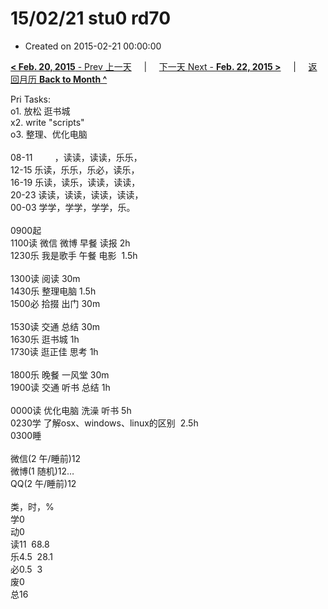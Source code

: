 # 15/02/21 stu0 rd70

- Created on 2015-02-21 00:00:00

[**< Feb. 20, 2015** - Prev 上一天](_archived/lifelogs/2015/02/d20.md) &nbsp; &nbsp; | &nbsp; &nbsp; [下一天 Next - **Feb. 22, 2015 >**](_archived/lifelogs/2015/02/d22.md) &nbsp; &nbsp; |  &nbsp; &nbsp; [返回月历 **Back to Month ^**](_archived/lifelogs/2015/02/index.md)
<br/><div>Pri Tasks:<br/>o1. 放松 逛书城</div><div>x2. write "scripts"</div><div>o3. 整理、优化电脑</div><div><div><br/></div>08-11         ，读读，读读，乐乐，<br/>12-15 乐读，乐乐，乐必，读乐，<br/>16-19 乐读，读乐，读读，读读，<br/>20-23 读读，读读，读读，读读，</div><div>00-03 学学，学学，学学，乐。<br/><div><br/></div>0900起<br/>1100读 微信 微博 早餐 读报 2h<br/>1230乐 我是歌手 午餐 电影  1.5h<div><br/></div>1300读 阅读 30m<br/>1430乐 整理电脑 1.5h<br/>1500必 拾掇 出门 30m<div><br/></div>1530读 交通 总结 30m<br/>1630乐 逛书城 1h<br/>1730读 逛正佳 思考 1h<div><br/></div>1800乐 晚餐 一风堂 30m<br/>1900读 交通 听书 总结 1h<div><br/></div>0000读 优化电脑 洗澡 听书 5h</div><div>0230学 了解osx、windows、linux的区别  2.5h</div><div>0300睡<br/><div><br/></div>微信(2 午/睡前)12<br/>微博(1 随机)12…<br/>QQ(2 午/睡前)12<div><br/></div>类，时，%<br/>学0<br/>动0<br/>读11  68.8<br/>乐4.5  28.1<br/>必0.5  3<br/>废0<br/>总16
